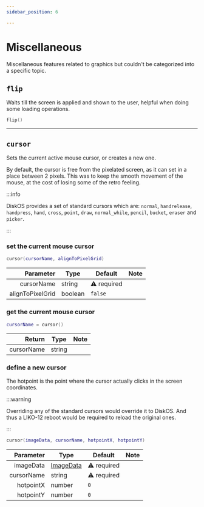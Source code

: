 ```yaml
---
sidebar_position: 6

---
```


# Miscellaneous

Miscellaneous features related to graphics but couldn't be categorized into a specific topic.

## `flip`

Waits till the screen is applied and shown to the user, helpful when doing some loading operations.

```lua
flip()
```

---

## `cursor`

Sets the current active mouse cursor, or creates a new one.

By default, the cursor is free from the pixelated screen, as it can set in a place between 2 pixels.
This was to keep the smooth movement of the mouse, at the cost of losing some of the retro feeling.

:::info

DiskOS provides a set of standard cursors which are:
`normal`, `handrelease`, `handpress`, `hand`, `cross`, `point`, `draw`, `normal_while`,
`pencil`, `bucket`, `eraser` and `picker`.

:::

### set the current mouse cursor

```lua
cursor(cursorName, alignToPixelGrid)
```

|        Parameter | Type    | Default     | Note |
|-----------------:|---------|-------------|------|
|       cursorName | string  | ⚠️ required |      |
| alignToPixelGrid | boolean | `false`     |      |

### get the current mouse cursor

```lua
cursorName = cursor()
```

|     Return | Type   | Note |
|-----------:|--------|------|
| cursorName | string |      |

### define a new cursor

The hotpoint is the point where the cursor actually clicks in the screen coordinates.

:::warning

Overriding any of the standard cursors would override it to DiskOS.
And thus a LIKO-12 reboot would be required to reload the original ones.

:::

```lua
cursor(imageData, cursorName, hotpointX, hotpointY)
```

|  Parameter | Type        | Default     | Note |
|-----------:|-------------|-------------|------|
|  imageData | [ImageData] | ⚠️ required |      |
| cursorName | string      | ⚠️ required |      |
|  hotpointX | number      | `0`         |      |
|  hotpointY | number      | `0`         |      |


[ImageData]: ../graphics-advanced/imagedata
